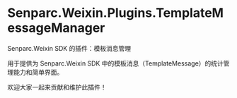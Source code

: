 # Senparc.Weixin.Plugins.TemplateMessageManager
 Senparc.Weixin SDK 的插件：模板消息管理

用于提供为 Senparc.Weixin SDK 中的模板消息（TemplateMessage）的统计管理能力和简单界面。


欢迎大家一起来贡献和维护此插件！
